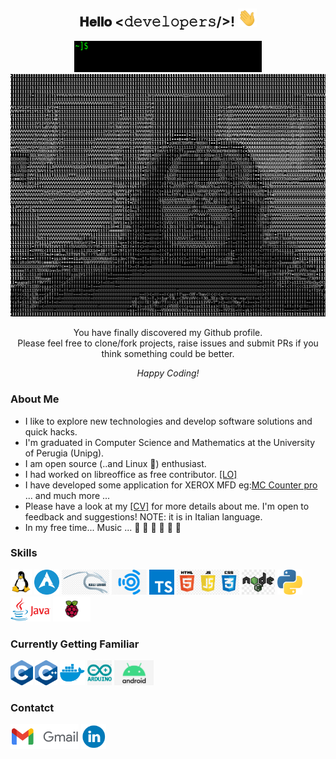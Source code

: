 <div align="center">
<h2> 𝐇𝐞𝐥𝐥𝐨 <𝚍𝚎𝚟𝚎𝚕𝚘𝚙𝚎𝚛𝚜/>! <img src="./img/personal/Hi.gif" width="30px"> </h2>
</div>

<div align="center" width="50">

<img src="./img/personal/welcome_giacco.gif" alt="Welcome!" width="300" height="50"/>

</div>

<div align="center"> 
  <img src="./img/personal/giacco.gif" alt="Giacco!" width="600"/> <br>
  
You have finally discovered my Github profile. <br>
Please feel free to clone/fork projects, raise issues and submit PRs if you think something could be better. <br>

<i>Happy Coding!</i>

</div>

### About Me

* I like to explore new technologies and develop software solutions and quick hacks.
* I'm graduated in Computer Science and Mathematics at the University of Perugia (Unipg).
* I am open source (..and Linux :penguin:) enthusiast.
* I had worked on libreoffice as free contributor. <a href="https://github.com/giacco/giacco/blob/main/img/personal/Filippo%20giacche%CC%80.pdf">[LO]</a> 
* I have developed some application for XEROX MFD eg:<a href="https://appgallery.services.xerox.com/#!/home/app-details/3741a1da-0a7f-44ba-a662-87ccaaaa6cb8">MC Counter pro</a> ... and much more ... 
* Please have a look at my <a href="https://github.com/giacco/giacco/blob/main/img/personal/Filippo%20giacche%CC%80.pdf">[CV]</a> for more details about me. I'm open to feedback and suggestions! NOTE: it is in Italian language.
* In my free time... Music ... :musical_note: :musical_keyboard: :musical_score: :guitar: :guitar: :metal: 


### Skills 
<code><a href="https://www.kernel.org/"><img height="40" src="./img/external_logo/linux.png" alt="linux logo" /></a></code>
<code><a href="https://archlinux.org/"><img height="40" src="./img/external_logo/archlinux-512.png" alt="arch linux logo" /></a></code>
<code><a href="https://www.kali.org/"><img height="40" src="./img/external_logo/kali.png" alt="kali linux logo" /></a></code>
<code><a href="https://ubuntustudio.org/"><img height="40" src="./img/external_logo/ubuntu-Studio.jpg" alt="ubuntu studio linux logo" /></a></code>
<code><a href="https://www.typescriptlang.org/"><img height="40" src="./img/external_logo/typescript-seeklogo.com.svg" alt="ts logo" /></a></code>
<code><a href="https://www.javascript.com/"><img height="40" src="./img/external_logo/frontEnd.jpg" alt="js logo" /></a></code>
<code><a href="https://nodejs.org/en/"><img height="40" src="./img/external_logo/node-js.jpg" alt="nodejs logo" /></a></code>
<code><a href="https://www.python.org/"><img height="40" src="./img/external_logo/python-seeklogo.com.svg" alt="python logo" /></a></code>
<code><a href="https://www.java.com/en/"><img height="40" src="./img/external_logo/Java-Logo.png" alt="python logo" /></a></code>
<code><a href="https://www.raspberrypi.org/"><img height="40" src="./img/external_logo/Raspberry.png" alt="raspberry logo" /></a></code>

### Currently Getting Familiar
<code><a href="https://www.cprogramming.com/"><img height="40" src="./img/external_logo/C.png" alt="c logo" /></a></code>
<code><a href="https://www.cprogramming.com/"><img height="40" src="./img/external_logo/cpp.png" alt="c++ logo" /></a></code>
<code><a href="https://www.docker.com/"><img height="40" src="./img/external_logo/docker.png" alt="doker logo" /></a></code>
<code><a href="https://www.arduino.cc/"><img height="40" src="./img/external_logo/arduino-logo.png" alt="arduino logo" /></a></code>
<code><a href="https://developer.android.com/"><img height="40" src="./img/external_logo/android.jpg" alt="python logo" /></a></code>



### Contatct


<code><a href="mailto:filippo.giacche@gmail.com"><img height="40" src="./img/external_logo/logo_gmail_lockup_default_1x_r2.png" alt="gmail" /></a></code>
<code><a href="https://www.linkedin.com/in/filippo-giacch%C3%A8-37064717b/"><img height="40" src="./img/external_logo/linkedin-logo.png" alt="linkedin" /></a></code>


